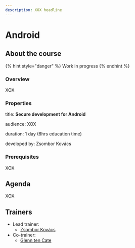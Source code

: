 ```yaml
---
description: XOX headline
---
```


# Android

## About the course

{% hint style="danger" %}
Work in progress
{% endhint %}

### Overview

XOX

### Properties

title: **Secure development for Android**

audience: XOX

duration: 1 day \(6hrs education time\)

developed by: Zsombor Kovács

### Prerequisites

XOX

## Agenda

XOX

## Trainers

* Lead trainer:
  * [Zsombor Kovács](../trainers/zsombor-kovacs.md)
* Co-trainer:
  * ​[Glenn ten Cate](https://c.defdev.eu/trainers/glenn-ten-cate)



